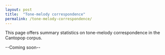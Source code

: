 ```yaml
---
layout: post
title:  "Tone-melody correspondence"
permalink: /tone-melody-correspondence/
---
```


This page offers summary statistics on tone-melody correspondence in the Cantopop corpus.

--Coming soon--